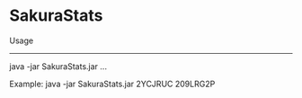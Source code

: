 # SakuraStats

Usage
___
java -jar SakuraStats.jar <clantag1> <clantag2> ...

Example: java -jar SakuraStats.jar 2YCJRUC 209LRG2P